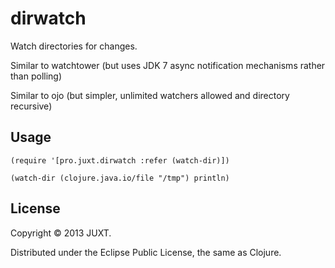 # dirwatch

Watch directories for changes.

Similar to watchtower (but uses JDK 7 async notification mechanisms rather than polling)

Similar to ojo (but simpler, unlimited watchers allowed and directory recursive)

## Usage

    (require '[pro.juxt.dirwatch :refer (watch-dir)])

    (watch-dir (clojure.java.io/file "/tmp") println)

## License

Copyright © 2013 JUXT.

Distributed under the Eclipse Public License, the same as Clojure.
